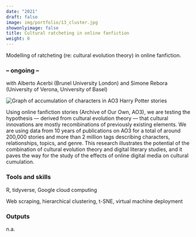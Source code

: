 ```yaml
---
date: "2021"
draft: false
image: img/portfolio/13_cluster.jpg
showonlyimage: false
title: Cultural ratcheting in online fanfiction
weight: 0
---
```


Modelling of ratcheting (re: cultural evolution theory) in online fanfiction.
<!--more-->

### – ongoing –

with Alberto Acerbi (Brunel University London) and Simone Rebora (University of Verona, University of Basel)

![Graph of accumulation of characters in AO3 Harry Potter stories][1]

[1]: /img/portfolio/13_cluster.jpg

Using online fanfiction stories (Archive of Our Own, AO3), we are testing the hypothesis — derived from cultural evolution theory — that cultural innovations are mostly recombinations of previously existing elements. We are using data from 10 years of publications on AO3 for a total of around 200,000 stories and more than 2 million tags describing characters, relationships, topics, and genre. This research illustrates the potential of the combination of cultural evolution theory and digital literary studies, and it paves the way for the study of the effects of online digital media on cultural cumulation.

### Tools and skills

R, tidyverse, Google cloud computing

Web scraping, hierarchical clustering, t-SNE, virtual machine deployment


### Outputs

n.a.